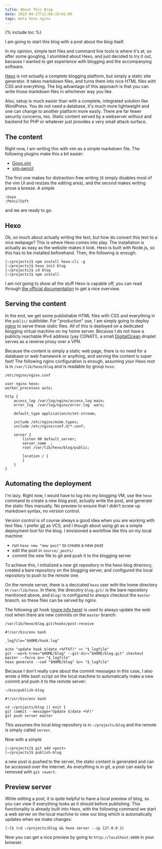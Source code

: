 ```yaml
---
title: About This Blog
date: 2015-09-27T12:08:15+01:00
tags: meta hexo nginx
---
```


{% include toc %}

I am going to start this blog with a post about the blog itself.

In my opinion, simple text files and command line tools is where it's at, so after some googling, I stumbled about Hexo, and just decided to try it out, because I wanted to get experience with blogging and the accompanying software.

[Hexo](https://hexo.io/) is not actually a complete blogging platform, but simply a static site generator. It takes markdown files, and turns them into nice HTML files with CSS and everything. The big advantage of this approach is that you can write those markdown files in whichever way you like.

Also, setup is much easier than with a complete, integrated solution like WordPress. You do not need a database, it's much more lightweight and one can change to another platform more easily. There are far fewer security concerns, too. Static content served by a webserver without and backend for PHP or whatever just provides a very small attack surface.

## The content

Right now, I am writing this with vim as a simple markdown file. The following plugins make this a bit easier:

  * [Goyo.vim](https://github.com/junegunn/goyo.vim)
  * [vim-pencil](https://github.com/reedes/vim-pencil)

The first one makes for distraction-free writing (it simply disables most of the vim UI and resizes the editing area), and the second makes writing prose a breeze. A simple

```vim
:Goyo
:PencilSoft
```

and we are ready to go.

## Hexo

Ok, so much about actually writing the text, but how do convert this text to a nice webpage? This is where Hexo comes into play. The installation is actually as easy as the website makes it look. Hexo is built with Node.js, so this has to be installed beforehand. Then, the following is enough:

```shell
[~/projects]$ npm install hexo-cli -g
[~/projects]$ hexo init blog
[~/projects]$ cd blog
[~/projects]$ npm install
```

I am not going to show all the stuff Hexo is capable off, you can read through [the official documentation](https://hexo.io/docs/) to get a nice overview.

## Serving the content

In the end, we get some publishable HTML files with CSS and everything in the `public/` subfolder. For "production" use, I am simply going to deploy [nginx](http://nginx.org/) to serve these static files. All of this is deployed on a dedicated blogging virtual machine on my home server. Because I do not have a publicly reachable IPv4 address (yay CGNAT!), a small [DigitalOcean](https://www.digitalocean.com/) droplet serves as a reverse proxy over a VPN.

Because the content is simply a static web page, there is no need for a database or web framework or anything, and serving the content is super fast! The following nginx configuration is enough, assuming your Hexo root is in `/var/lib/hexo/blog` and is readable by group `hexo`:

```
/etc/nginx/nginx.conf
```
```nginx
user nginx hexo;
worker_processes auto;

http {
    access_log /var/log/nginx/access.log main;
    error_log  /var/log/nginx/error.log  warn;

    default_type application/octet-stream;

    include /etc/nginx/mime.types;
    include /etc/nginx/conf.d/*.conf;

    server {
        listen 80 default_server;
        server_name _;
        root /var/lib/hexo/blog/public;

        location / {
        }
    }
}
```


## Automating the deployment

I'm lazy. Right now, I would have to log into my blogging VM, use the `hexo` command to create a new blog post, actually write the post, and generate the static files manually. No preview to ensure that I didn't screw up markdown syntax, no version control.

Version control is of course always a good idea when you are working with text files. I prefer [git](https://git-scm.com/) as VCS, and I though about using git as a simple deployment tool for the blog. I envisioned a workflow like this on my local machine:

  * run `hexo new "new post"` to create a new post
  * edit the post in `source/_posts/`
  * commit the new file to git and push it to the blogging server

To achieve this, I initialized a new git repository in the hexo blog directory, created a bare repository on the blogging server, and configured the local repository to push to the remote one.

On the remote server, there is a decicated `hexo` user with the home directory in `/var/lib/hexo`. In there, the direcotry `blog.git/` is the bare repository mentioned above, and `blog/` is configured to always checkout the `master` branch, so these files can be served by nginx.

The following git hook ([more info here](https://git-scm.com/book/en/v2/Customizing-Git-Git-Hooks)) is used to always update the web root when there are new commits on the `master` branch:

```
/var/lib/hexo/blog.git/hooks/post-receive
```
```shell
#!/usr/bin/env bash

_logfile="$HOME/hook.log"

echo "update hook $(date +%FT%T)" >> "$_logfile"
git --work-tree="$HOME/blog" --git-dir="$HOME/blog.git" checkout master --force &>> "$_logfile"
hexo generate --cwd "$HOME/blog" &>> "$_logfile"
```

Because I don't really care about the commit messages in this case, I also wrote a little bash script on the local machine to automatically make a new commit and push it to the remote server:

```
~/bin/publish-blog
```
```shell
#!/usr/bin/env bash

cd ~/projects/blog || exit 1
git commit --message="Update $(date +%F)"
git push server master
```


This assumes the local blog repository is in `~/projects/blog` and the remote is simply called `server`.

Now with a simple

```shell
[~/projects]$ git add <post>
[~/projects]$ publish-blog
```

a new post is pushed to the server, the static content is generated and can be accessed over the internet. As everything is in git, a post can easily be removed with `git revert`.

## Preview server

While editing a post, it is quite helpful to have a local preview of blog, so you can view if everything looks as it should before publishing. This functionality is already built into Hexo, with the following command we start a web server on the local machine to view our blog which is automatically updates when we make changes:

```shell
[~]$ (cd ~/projects/blog && hexo server --ip 127.0.0.1)
```

Now you can get a nice preview by going to `http://localhost:4000` in your browser.
